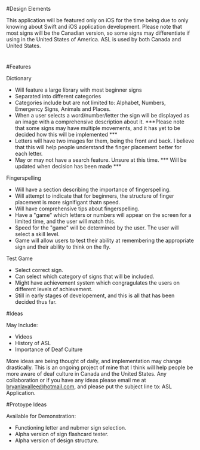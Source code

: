 #Design Elements

This application will be featured only on iOS for the time being due to only knowing about Swift and iOS application development. 
Please note that most signs will be the Canadian version, so some signs may differentiate if using in the United States of America. ASL is 
used by both Canada and United States.
#

#Features

Dictionary
  - Will feature a large library with most beginner signs
  - Separated into different categories
  - Categories include but are not limited to: Alphabet, Numbers, Emergency Signs, Animals and Places.
  - When a user selects a word/number/letter the sign will be displayed as an image with a comprehensive description about it.
        ***Please note that some signs may have multiple movements, and it has yet to be decided how this will be implemented ***
  - Letters will have two images for them, being the front and back. I believe that this will help people understand the finger placement better for each letter.
  - May or may not have a search feature. Unsure at this time. *** Will be updated when decision has been made ***

Fingerspelling
  - Will have a section describing the importance of fingerspelling.
  - Will attempt to indicate that for beginners, the structure of finger placement is more signifigant thatn speed.
  - Will have comprehensive tips about fingerspelling.
  - Have a "game" which letters or numbers will appear on the screen for a limited time, and the user will match this. 
  - Speed for the "game" will be determined by the user. The user will select a skill level.
  - Game will allow users to test their ability at remembering the appropriate sign and their ability to think on the fly.
  
Test Game
  - Select correct sign.
  - Can select which category of signs that will be included.
  - Might have achievement system which congragulates the users on different levels of achievement.
  - Still in early stages of developement, and this is all that has been decided thus far.
  

#Ideas

May Include:
  - Videos
  - History of ASL
  - Importance of Deaf Culture

More ideas are being thought of daily, and implementation may change drastically. This is an ongoing project of mine that I think will help people be more
aware of deaf culture in Canada and the United States. Any collaboration or if you have any ideas please email me at bryanlavallee@hotmail.com, and please put the 
subject line to: ASL Application.


#Protoype Ideas

Available for Demonstration:
  - Functioning letter and nubmer sign selection.
  - Alpha version of sign flashcard tester.
  - Alpha version of design structure.

